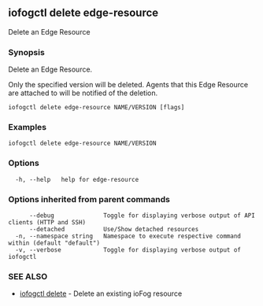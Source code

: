 ## iofogctl delete edge-resource

Delete an Edge Resource

### Synopsis

Delete an Edge Resource.

Only the specified version will be deleted.
Agents that this Edge Resource are attached to will be notified of the deletion.

```
iofogctl delete edge-resource NAME/VERSION [flags]
```

### Examples

```
iofogctl delete edge-resource NAME/VERSION
```

### Options

```
  -h, --help   help for edge-resource
```

### Options inherited from parent commands

```
      --debug              Toggle for displaying verbose output of API clients (HTTP and SSH)
      --detached           Use/Show detached resources
  -n, --namespace string   Namespace to execute respective command within (default "default")
  -v, --verbose            Toggle for displaying verbose output of iofogctl
```

### SEE ALSO

* [iofogctl delete](iofogctl_delete.md)	 - Delete an existing ioFog resource


